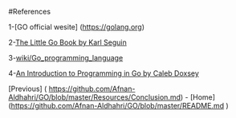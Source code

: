 
#References 

1-[GO official wesite] (https://golang.org)

2-[The Little Go Book  by Karl Seguin](http://openmymind.net/assets/go/go.pdf)

3-[wiki/Go_programming_language](https://en.wikipedia.org/wiki/Go_(programming_language))

4-[An Introduction to Programming in Go by Caleb Doxsey](https://www.golang-book.com/books/intro)

[Previous] ( https://github.com/Afnan-Aldhahri/GO/blob/master/Resources/Conclusion.md) - 
[Home] (https://github.com/Afnan-Aldhahri/GO/blob/master/README.md ) 

